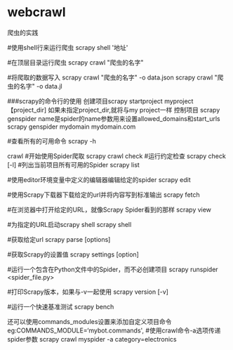 # webcrawl
爬虫的实践

#使用shell行来运行爬虫
scrapy shell '地址'

#在顶层目录运行爬虫
scrapy crawl "爬虫的名字"

#将爬取的数据写入
scrapy crawl "爬虫的名字" -o data.json
scrapy crawl "爬虫的名字" -o data.jl

###scrapy的命令行的使用
创建项目scrapy startproject myproject 【project_dir] 如果未指定project_dir,就将与my project一样
控制项目
scrapy genspider <name> <domain>
name是spider的name<domain>参数用来设置allowed_domains和start_urls
scrapy genspider mydomain mydomain.com

#查看所有的可用命令
scrapy -h

crawl
#开始使用Spider爬取
scrapy crawl <spider>
check
#运行约定检查
scrapy check [-l] <spider>
#列出当前项目所有可用的Spider
scrapy list

#使用editor环境变量中定义的编辑器编辑给定的spider
scrapy edit <spider>

#使用Scrapy下载器下载给定的url并将内容写到标准输出
scrapy fetch <url>

#在浏览器中打开给定的URL，就像Scrapy Spider看到的那样
scrapy view <url>

#为指定的URL启动scrapy shell
scrapy shell

#获取给定url
scrapy parse <url> [options]

#获取Scrapy的设置值
scrapy settings [option]

#运行一个包含在Python文件中的Spider，而不必创建项目
scrapy runspider <spider_file.py>

#打印Scrapy版本，如果与-v一起使用
scrapy version [-v]

#运行一个快速基准测试
scrapy bench

还可以使用commands_modules设置来添加自定义项目命令
eg:COMMANDS_MODULE=‘mybot.commands',
#使用crawl命令-a选项传递spider参数
scrapy crawl myspider -a category=electronics